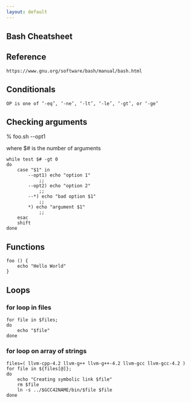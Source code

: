 ```yaml
---
layout: default
---
```

Bash Cheatsheet
---

## Reference

	https://www.gnu.org/software/bash/manual/bash.html

## Conditionals

	OP is one of ‘-eq’, ‘-ne’, ‘-lt’, ‘-le’, ‘-gt’, or ‘-ge’

## Checking arguments

% foo.sh --opt1

where $# is the number of arguments

	while test $# -gt 0
	do
	    case "$1" in
	        --opt1) echo "option 1"
	            ;;
	        --opt2) echo "option 2"
	            ;;
	        --*) echo "bad option $1"
	            ;;
	        *) echo "argument $1"
	            ;;
	    esac
	    shift
	done

## Functions

	foo () {
		echo "Hello World"
	}

## Loops

### for loop in files

	for file in $files;
  	do
    	echo "$file"
	done

### for loop on array of strings

  	files=( llvm-cpp-4.2 llvm-g++ llvm-g++-4.2 llvm-gcc llvm-gcc-4.2 )
	for file in ${files[@]};
	do
    	echo "Creating symbolic link $file"
    	rm $file
    	ln -s ../$GCC42NAME/bin/$file $file
	done
